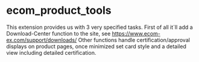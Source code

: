 # ecom_product_tools

This extension provides us with 3 very specified tasks.
First of all it´ll add a Download-Center function to the site, see https://www.ecom-ex.com/support/downloads/
Other functions handle certification/approval displays on product pages, once minimized set card style and a detailed view including detailed certification.
